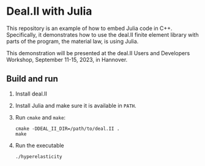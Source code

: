 # Deal.II with Julia

This repository is an example of how to embed Julia code in C++. Specifically,
it demonstrates how to use the deal.II finite element library with parts of the
program, the material law, is using Julia.

This demonstration will be presented at the deal.II Users and Developers
Workshop, September 11-15, 2023, in Hannover.

## Build and run

1. Install deal.II
2. Install Julia and make sure it is available in `PATH`.
3. Run `cmake` and `make`:
   ```
   cmake -DDEAL_II_DIR=/path/to/deal.II .
   make
   ```
4. Run the executable

   ```
   ./hyperelasticity
   ```
